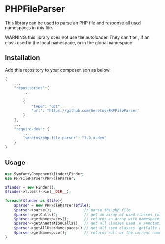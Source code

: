 PHPFileParser
=============

This library can be used to parse an PHP file and response all used namespaces
in this file.

WARNING: this library does not use the autoloader. They can't tell, if an class
used in the local namespace, or in the global namespace.

Installation
------------

Add this repository to your composer.json as below:
```php
{
    ...
    "repositories":[
        ...
        ,
        {
            "type": "git",
            "url": "https://github.com/Seretos/PHPFileParser"
        }
    ],
    ...
    "require-dev": {
        ...
        "seretos/php-file-parser": "1.0.x-dev"
    }
}
```

Usage
-----

```php
use Symfony\Component\Finder\Finder;
use PHPFileParser\PHPFileParser;

$finder = new Finder();
$finder->files()->in(__DIR__);

foreach($finder as $file){
    $parser = new PHPFileParser($file);
    $parser->parse();               // parse the php file
    $parser->getCalls();            // get an array of used classes (with fully qualified namespace)
    $parser->getNamespaces();       // returns an array with namespaces. every item has an 'use' and an 'alias' key
    $parser->getAnnotationCalls()   // get all classes used in annotation comments
    $parser->getAllUsedNamespaces() // get all used classes (getCalls and getAnnotationCalls) and remove all doubles
    $parser->getNamespace();        // returns null or the current namespace
}
```